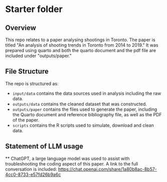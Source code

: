 # Starter folder

## Overview

This repo relates to a paper analysing shootings in Toronto. The paper is titled "An analysis of shooting trends in Toronto from 2014 to 2019." It was prepared using quarto and both the quarto document and the pdf file are included under "outputs/paper."


## File Structure

The repo is structured as:

-   `input/data` contains the data sources used in analysis including the raw data.
-   `outputs/data` contains the cleaned dataset that was constructed.
-   `outputs/paper` contains the files used to generate the paper, including the Quarto document and reference bibliography file, as well as the PDF of the paper. 
-   `scripts` contains the R scripts used to simulate, download and clean data.

## Statement of LLM usage

** ChatGPT, a large language model was used to assist with troubleshooting the coding aspect of this paper. A link to the full conversation is included:
https://chat.openai.com/share/1a80b8ac-8b57-4cc0-8733-e57fd26b9a6c